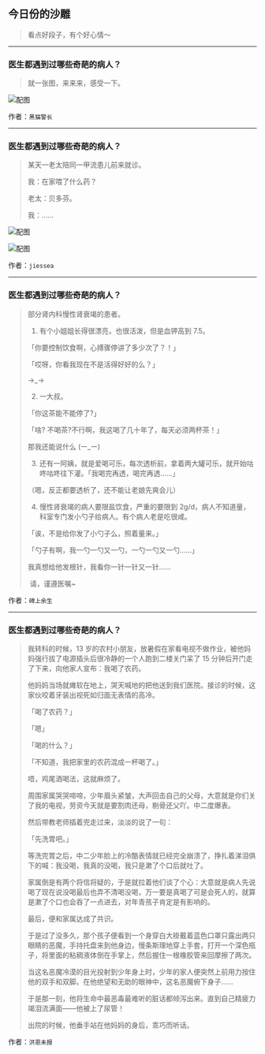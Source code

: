 ## 今日份的沙雕

> 看点好段子，有个好心情～


 
---

### 医生都遇到过哪些奇葩的病人？

> 就一张图，来来来，感受一下。



![配图](http://pic1.zhimg.com/70/v2-ab479c8a22b3b2a175649b38c00007f4_b.jpg)


作者：`黑猫警长`

---

### 医生都遇到过哪些奇葩的病人？

> 某天一老太陪同一甲流患儿前来就诊。
> 
> 我：在家喂了什么药？
> 
> 老太：贝多芬。
> 
> 我：……



![配图](http://pic3.zhimg.com/70/v2-969dbd793c849e4d56f41bf090b3917e_b.jpg)



![配图](http://pic1.zhimg.com/70/v2-0ca34e951237b375d2f115015d9e5b18_b.jpg)


作者：`jiessea`

---

### 医生都遇到过哪些奇葩的病人？

> 部分肾内科慢性肾衰竭的患者。
> 
> 1. 有个小姐姐长得很漂亮，也很活泼，但是血钾高到 7.5。
> 
> 「你要控制饮食啊，心搏骤停讲了多少次了？！」
> 
> 「哎呀，你看我现在不是活得好好的么？」
> 
> →_→
> 
> 2. 一大叔。
> 
> 「你这茶能不能停了?」
> 
> 「啥? 不喝茶?不行啊，我这喝了几十年了，每天必须两杯茶！」
> 
> 那我还能说什么 (ー_ー)
> 
> 3. 还有一阿姨，就是爱喝可乐，每次透析前，拿着两大罐可乐，就开始咕咚咕咚往下灌。「我喝完再透，喝完再透……」
> 
> （嗯，反正都要透析了，还不能让老娘先爽会儿）
> 
> 4. 慢性肾衰竭的病人要限盐饮食，严重的要限到 2g/d，病人不知道量，科室专门发小勺子给病人。有个病人老是吃很咸。
> 
> 「诶，不是给你发了小勺子么，照着量来。」
> 
> 「勺子有啊，我一勺一勺又一勺，一勺一勺又一勺……」
> 
> 我真想给他发根针，我看你一针一针又一针……
> 
>  请，谨遵医嘱~


作者：`碑上余生`

---

### 医生都遇到过哪些奇葩的病人？

> 我转科的时候，13 岁的农村小朋友，放暑假在家看电视不做作业，被他妈妈强行拔了电源插头后很冷静的一个人跑到二楼关门呆了 15 分钟后开门走了下来，向他家人宣布：我喝了农药。
> 
> 他妈妈当场就瘫软在地上，哭天喊地的把他送到我们医院。接诊的时候，这家伙咬着牙装出视死如归面无表情的高冷。
> 
> 「喝了农药？」
> 
> 「嗯」
> 
> 「喝的什么？」
> 
> 「不知道，我把家里的农药混成一杯喝了。」
> 
> 唔，鸡尾酒喝法，这就麻烦了。
> 
> 周围家属哭哭啼啼，少年眉头紧皱，大声回击自己的父母，大意就是你们关了我的电视，劳资今天就是要割肉还母，剔骨还父吖。中二度爆表。
> 
> 然后带教老师插着兜走过来，淡淡的说了一句：
> 
> 「先洗胃吧。」
> 
> 等洗完胃之后，中二少年脸上的冷酷表情就已经完全崩溃了，挣扎着涕泪俱下的喊：我没喝，我真的没喝，我只是漱了个口后就吐了。
> 
> 家属倒是有两个将信将疑的，于是就拉着他们谈了个心：大意就是病人先说喝了现在说没喝最后也弄不清喝没喝，万一要是真喝了可是会死人的，就算是漱了个口也会吞了一点进去，对年青孩子肯定是有影响的。
> 
> 最后，便和家属达成了共识。
> 
> 于是过了没多久，那个孩子便看到一个身穿白大褂戴着蓝色口罩只露出两只眼睛的恶魔，手持托盘来到他身边，慢条斯理地穿上手套，打开一个深色瓶子，将里面的粘稠液体倒在手掌上，然后握住一根橡胶管来回摩擦了两次。
> 
> 当这名恶魔冷漠的目光投射到少年身上时，少年的家人便突然上前用力按住他的双手和双脚。在他绝望和无助的眼神中，这名恶魔俯下身子……
> 
> 于是那一刻，他将生命中最恶毒最难听的脏话都倾泻出来。直到自己精疲力竭泪流满面——他被上了尿管！
> 
> 出院的时候，他垂手站在他妈妈的身后，乖巧而听话。


作者：`洪恩未报`